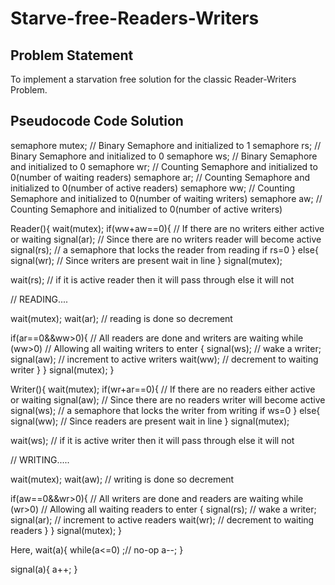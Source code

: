# Starve-free-Readers-Writers
## Problem Statement 
To implement a starvation free solution for the classic Reader-Writers Problem.
## Pseudocode Code Solution
semaphore mutex; // Binary Semaphore and initialized to 1
semaphore rs;    // Binary Semaphore and initialized to 0
semaphore ws;    // Binary Semaphore and initialized to 0
semaphore wr; // Counting Semaphore and initialized to 0(number of waiting readers)
semaphore ar;  // Counting Semaphore and initialized to 0(number of active readers)
semaphore ww; // Counting Semaphore and initialized to 0(number of waiting writers)
semaphore aw;  // Counting Semaphore and initialized to 0(number of active writers)

Reader(){
wait(mutex);
if(ww+aw==0){  // If there are no writers either active or waiting
  signal(ar);     // Since there are no writers reader will become active
  signal(rs);     // a semaphore that locks the reader from reading if rs=0 
}
else{
signal(wr);   // Since writers are present wait in line
}
signal(mutex);

wait(rs);     // if it is active reader then it will pass through else it will not

  <CRITICAL SECTION>   // READING....

wait(mutex);
wait(ar); // reading is done so decrement

if(ar==0&&ww>0){ // All readers are done and writers are waiting
   while (ww>0)  // Allowing all waiting writers to enter
        {
           signal(ws);  // wake a writer;
           signal(aw);  //  increment to active writers
           wait(ww); // decrement to waiting writer
       }
}
signal(mutex);
}

Writer(){
wait(mutex);
if(wr+ar==0){  // If there are no readers either active or waiting
  signal(aw);     // Since there are no readers writer will become active
  signal(ws);     // a semaphore that locks the writer from writing if ws=0 
}
else{
signal(ww);   // Since readers are present wait in line
}
signal(mutex);

wait(ws);     // if it is active writer then it will pass through else it will not

  <CRITICAL SECTION> // WRITING.....

wait(mutex);
wait(aw); // writing is done so decrement

if(aw==0&&wr>0){ // All writers are done and readers are waiting
   while (wr>0)  // Allowing all waiting readers to enter
        {
           signal(rs);  // wake a writer;
           signal(ar);  // increment to active readers
           wait(wr); // decrement to waiting readers
       }
}
signal(mutex);
}
  
Here,
wait(a){
while(a<=0)
    ;// no-op
  a--;
}
           
signal(a){
a++;
}
